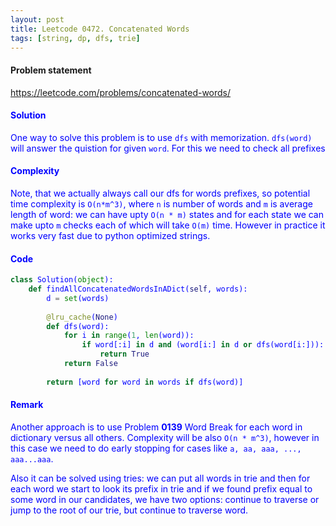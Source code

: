 ```yaml
---
layout: post
title: Leetcode 0472. Concatenated Words
tags: [string, dp, dfs, trie]
---
```


#### Problem statement

<a href="https://leetcode.com/problems/concatenated-words/"> <font color = blue>https://leetcode.com/problems/concatenated-words/

#### Solution
One way to solve this problem is to use `dfs` with memorization. `dfs(word)` will answer the quistion for given `word`. For this we need to check all prefixes 

#### Complexity
Note, that we actually always call our dfs for words prefixes, so potential time complexity is `O(n*m^3)`, where `n` is number of words and `m` is average length of word: we can have upty `O(n * m)` states and for each state we can make upto `m` checks each of which will take `O(m)` time. However in practice it works very fast due to python optimized strings.

#### Code
```python
class Solution(object):
    def findAllConcatenatedWordsInADict(self, words):
        d = set(words)
        
        @lru_cache(None)
        def dfs(word):
            for i in range(1, len(word)):
                if word[:i] in d and (word[i:] in d or dfs(word[i:])):
                    return True
            return False
        
        return [word for word in words if dfs(word)] 
```

#### Remark
Another approach is to use Problem **0139** Word Break for each word in dictionary versus all others. Complexity will be also `O(n * m^3)`, however in this case we need to do early stopping for cases like `a, aa, aaa, ..., aaa...aaa`.

Also it can be solved using tries: we can put all words in trie and then for each word we start to look its prefix in trie and if we found prefix equal to some word in our candidates, we have two options: continue to traverse or jump to the root of our trie, but continue to traverse word.